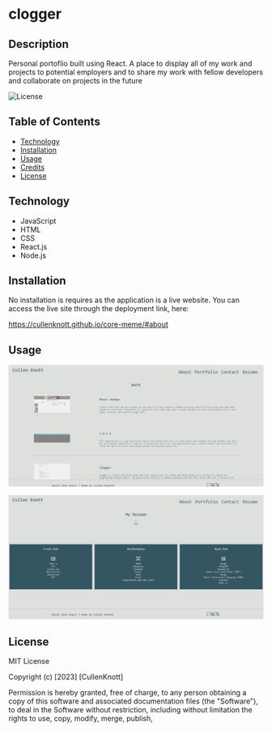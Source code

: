 # clogger

## Description

Personal portoflio built using React. A place to display all of my work and projects to potential employers and to share my work with fellow developers and collaborate on projects in the future

![License](https://img.shields.io/badge/mit-license-g.svg?style=for-the-badge&logo=&logoColor=white)

## Table of Contents

- [Technology](#Technology)
- [Installation](#installation)
- [Usage](#usage)
- [Credits](#credits)
- [License](#license)

## Technology

- JavaScript
- HTML
- CSS
- React.js
- Node.js

## Installation

No installation is requires as the application is a live website. You can access the live site through the deployment link, here:

https://cullenknott.github.io/core-meme/#about

## Usage
![image](./src/assets/images/portfolio1.png)

![image](./src/assets/images/portfolio2.png)

## License

MIT License

Copyright (c) [2023] [CullenKnott]

Permission is hereby granted, free of charge, to any person obtaining a copy of this software and associated documentation files (the "Software"), to deal in the Software without restriction, including without limitation the rights to use, copy, modify, merge, publish, 

